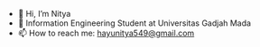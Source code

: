- 👋 Hi, I’m Nitya
- 💞️ Information Engineering Student at Universitas Gadjah Mada 
- 📫 How to reach me: hayunitya549@gmail.com 

<!---
Hayunitya/Hayunitya is a ✨ special ✨ repository because its `README.md` (this file) appears on your GitHub profile.
You can click the Preview link to take a look at your changes.
--->
